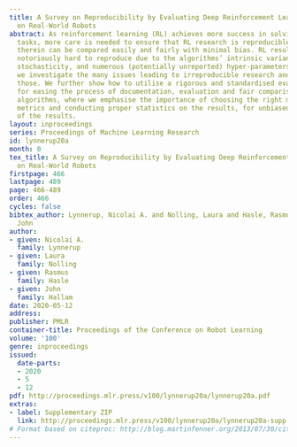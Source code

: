 ```yaml
---
title: A Survey on Reproducibility by Evaluating Deep Reinforcement Learning Algorithms
  on Real-World Robots
abstract: As reinforcement learning (RL) achieves more success in solving complex
  tasks, more care is needed to ensure that RL research is reproducible and that algorithms
  therein can be compared easily and fairly with minimal bias. RL results are, however,
  notoriously hard to reproduce due to the algorithms’ intrinsic variance, the environments’
  stochasticity, and numerous (potentially unreported) hyper-parameters. In this work
  we investigate the many issues leading to irreproducible research and how to manage
  those. We further show how to utilise a rigorous and standardised evaluation approach
  for easing the process of documentation, evaluation and fair comparison of different
  algorithms, where we emphasise the importance of choosing the right measurement
  metrics and conducting proper statistics on the results, for unbiased reporting
  of the results.
layout: inproceedings
series: Proceedings of Machine Learning Research
id: lynnerup20a
month: 0
tex_title: A Survey on Reproducibility by Evaluating Deep Reinforcement Learning Algorithms
  on Real-World Robots
firstpage: 466
lastpage: 489
page: 466-489
order: 466
cycles: false
bibtex_author: Lynnerup, Nicolai A. and Nolling, Laura and Hasle, Rasmus and Hallam,
  John
author:
- given: Nicolai A.
  family: Lynnerup
- given: Laura
  family: Nolling
- given: Rasmus
  family: Hasle
- given: John
  family: Hallam
date: 2020-05-12
address: 
publisher: PMLR
container-title: Proceedings of the Conference on Robot Learning
volume: '100'
genre: inproceedings
issued:
  date-parts:
  - 2020
  - 5
  - 12
pdf: http://proceedings.mlr.press/v100/lynnerup20a/lynnerup20a.pdf
extras:
- label: Supplementary ZIP
  link: http://proceedings.mlr.press/v100/lynnerup20a/lynnerup20a-supp.zip
# Format based on citeproc: http://blog.martinfenner.org/2013/07/30/citeproc-yaml-for-bibliographies/
---
```


